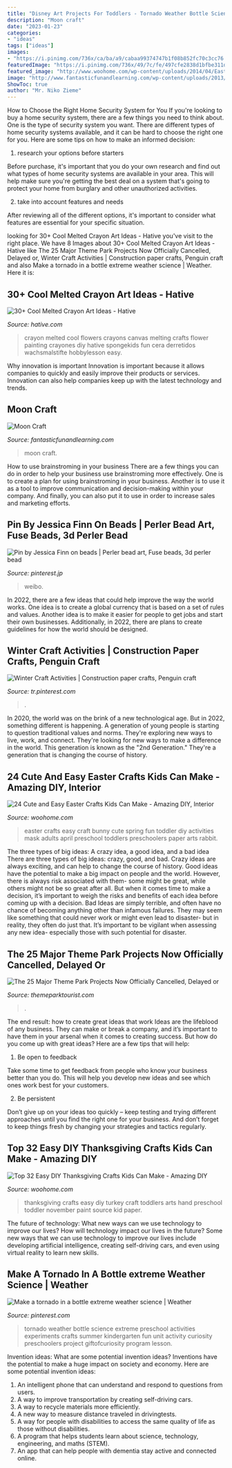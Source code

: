 ```yaml
---
title: "Disney Art Projects For Toddlers - Tornado Weather Bottle Science Extreme Preschool Activities Experiments Crafts Summer Kindergarten Fun Unit Activity Curiosity Preschoolers Project Giftofcuriosity Program Lesson"
description: "Moon craft"
date: "2023-01-23"
categories:
- "ideas"
tags: ["ideas"]
images:
- "https://i.pinimg.com/736x/ca/ba/a9/cabaa99374747b1f08b852fc70c3cc76.jpg"
featuredImage: "https://i.pinimg.com/736x/49/7c/fe/497cfe2838d1bfbe311d398073b1ee73--paper-hearts-penguin-craft.jpg"
featured_image: "http://www.woohome.com/wp-content/uploads/2014/04/Easter-Crafts-for-Kids-7.jpg"
image: "http://www.fantasticfunandlearning.com/wp-content/uploads/2013/01/Moon-Craft.jpg"
ShowToc: true
author: "Mr. Niko Zieme"
---
```



How to Choose the Right Home Security System for You
If you're looking to buy a home security system, there are a few things you need to think about. One is the type of security system you want. There are different types of home security systems available, and it can be hard to choose the right one for you. Here are some tips on how to make an informed decision: 
1. research your options before starters

Before purchase, it's important that you do your own research and find out what types of home security systems are available in your area. This will help make sure you're getting the best deal on a system that's going to protect your home from burglary and other unauthorized activities. 

2. take into account features and needs

After reviewing all of the different options, it's important to consider what features are essential for your specific situation.

	

		
looking for 30+ Cool Melted Crayon Art Ideas - Hative you've visit to the right place. We have 8 Images about 30+ Cool Melted Crayon Art Ideas - Hative like The 25 Major Theme Park Projects Now Officially Cancelled, Delayed or, Winter Craft Activities | Construction paper crafts, Penguin craft and also Make a tornado in a bottle extreme weather science | Weather. Here it is:
		
    
## 30+ Cool Melted Crayon Art Ideas - Hative

<img loading=lazy src="https://hative.com/wp-content/uploads/2014/04/melted-crayon-art/15-flowers.jpg" onerror="this.onerror=null;this.src='https://tse4.mm.bing.net/th?id=OIP.p_TA_XRZ23g6XZfcSJzzNwHaJ6&amp;pid=15.1';" alt="30+ Cool Melted Crayon Art Ideas - Hative">

_Source: hative.com_

>crayon melted cool flowers crayons canvas melting crafts flower painting crayones diy hative spongekids fun cera derretidos wachsmalstifte hobbylesson easy. 

	

Why innovation is important
Innovation is important because it allows companies to quickly and easily improve their products or services. Innovation can also help companies keep up with the latest technology and trends.

    
## Moon Craft

<img loading=lazy src="http://www.fantasticfunandlearning.com/wp-content/uploads/2013/01/Moon-Craft.jpg" onerror="this.onerror=null;this.src='https://tse1.mm.bing.net/th?id=OIP.ojST23pS-7LdR3dyrDdqswHaKQ&amp;pid=15.1';" alt="Moon Craft">

_Source: fantasticfunandlearning.com_

>moon craft. 

	

How to use brainstroming in your business
There are a few things you can do in order to help your business use brainstroming more effectively. One is to create a plan for using brainstroming in your business. Another is to use it as a tool to improve communication and decision-making within your company. And finally, you can also put it to use in order to increase sales and marketing efforts.

    
## Pin By Jessica Finn On Beads | Perler Bead Art, Fuse Beads, 3d Perler Bead

<img loading=lazy src="https://i.pinimg.com/736x/ca/ba/a9/cabaa99374747b1f08b852fc70c3cc76.jpg" onerror="this.onerror=null;this.src='https://tse3.mm.bing.net/th?id=OIP.8L5hhkQwoPmYT_7vYQO98wHaJ3&amp;pid=15.1';" alt="Pin by Jessica Finn on beads | Perler bead art, Fuse beads, 3d perler bead">

_Source: pinterest.jp_

>weibo. 

	

In 2022, there are a few ideas that could help improve the way the world works. One idea is to create a global currency that is based on a set of rules and values. Another idea is to make it easier for people to get jobs and start their own businesses. Additionally, in 2022, there are plans to create guidelines for how the world should be designed.

    
## Winter Craft Activities | Construction Paper Crafts, Penguin Craft

<img loading=lazy src="https://i.pinimg.com/736x/49/7c/fe/497cfe2838d1bfbe311d398073b1ee73--paper-hearts-penguin-craft.jpg" onerror="this.onerror=null;this.src='https://tse2.mm.bing.net/th?id=OIP.xo_oWeH6Ly79JufJn5HQYQHaKd&amp;pid=15.1';" alt="Winter Craft Activities | Construction paper crafts, Penguin craft">

_Source: tr.pinterest.com_

>. 

	

In 2020, the world was on the brink of a new technological age. But in 2022, something different is happening. A generation of young people is starting to question traditional values and norms. They're exploring new ways to live, work, and connect. They're looking for new ways to make a difference in the world. This generation is known as the "2nd Generation." They're a generation that is changing the course of history.

    
## 24 Cute And Easy Easter Crafts Kids Can Make - Amazing DIY, Interior

<img loading=lazy src="http://www.woohome.com/wp-content/uploads/2014/04/Easter-Crafts-for-Kids-7.jpg" onerror="this.onerror=null;this.src='https://tse1.mm.bing.net/th?id=OIP.kRY8IV7Ds53ND63zSPrWmgHaJ6&amp;pid=15.1';" alt="24 Cute and Easy Easter Crafts Kids Can Make - Amazing DIY, Interior">

_Source: woohome.com_

>easter crafts easy craft bunny cute spring fun toddler diy activities mask adults april preschool toddlers preschoolers paper arts rabbit. 

	

The three types of big ideas: A crazy idea, a good idea, and a bad idea
There are three types of big ideas: crazy, good, and bad. Crazy ideas are always exciting, and can help to change the course of history. Good ideas have the potential to make a big impact on people and the world. However, there is always risk associated with them- some might be great, while others might not be so great after all. But when it comes time to make a decision, it’s important to weigh the risks and benefits of each idea before coming up with a decision.
Bad Ideas are simply terrible, and often have no chance of becoming anything other than infamous failures. They may seem like something that could never work or might even lead to disaster- but in reality, they often do just that. It’s important to be vigilant when assessing any new idea- especially those with such potential for disaster.

    
## The 25 Major Theme Park Projects Now Officially Cancelled, Delayed Or

<img loading=lazy src="https://www.themeparktourist.com/files/news/play-pavilion_full_35974.jpg" onerror="this.onerror=null;this.src='https://tse1.mm.bing.net/th?id=OIP.hTQolTugVBM0rGKpSvU4kwHaD5&amp;pid=15.1';" alt="The 25 Major Theme Park Projects Now Officially Cancelled, Delayed or">

_Source: themeparktourist.com_

>. 

	

The end result: how to create great ideas that work
Ideas are the lifeblood of any business. They can make or break a company, and it’s important to have them in your arsenal when it comes to creating success. But how do you come up with great ideas? Here are a few tips that will help:
1. Be open to feedback

Take some time to get feedback from people who know your business better than you do. This will help you develop new ideas and see which ones work best for your customers.

2. Be persistent

Don’t give up on your ideas too quickly – keep testing and trying different approaches until you find the right one for your business. And don’t forget to keep things fresh by changing your strategies and tactics regularly.

    
## Top 32 Easy DIY Thanksgiving Crafts Kids Can Make - Amazing DIY

<img loading=lazy src="http://www.woohome.com/wp-content/uploads/2013/11/Thanksgiving-Crafts-Kids-Can-Make-24.jpg" onerror="this.onerror=null;this.src='https://tse4.mm.bing.net/th?id=OIP.ntf7QuoVKY6BwKUIvp3XMwHaJm&amp;pid=15.1';" alt="Top 32 Easy DIY Thanksgiving Crafts Kids Can Make - Amazing DIY">

_Source: woohome.com_

>thanksgiving crafts easy diy turkey craft toddlers arts hand preschool toddler november paint source kid paper. 

	

The future of technology: What new ways can we use technology to improve our lives?
How will technology impact our lives in the future? Some new ways that we can use technology to improve our lives include developing artificial intelligence, creating self-driving cars, and even using virtual reality to learn new skills.

    
## Make A Tornado In A Bottle extreme Weather Science | Weather

<img loading=lazy src="https://i.pinimg.com/736x/0c/cf/75/0ccf75ccafdcf3634be90d748745d3a8--science-crafts-fun-science.jpg" onerror="this.onerror=null;this.src='https://tse2.mm.bing.net/th?id=OIP.ym7i80vIdkfe-bXIwDYlSQHaMF&amp;pid=15.1';" alt="Make a tornado in a bottle extreme weather science | Weather">

_Source: pinterest.com_

>tornado weather bottle science extreme preschool activities experiments crafts summer kindergarten fun unit activity curiosity preschoolers project giftofcuriosity program lesson. 

	

Invention ideas: What are some potential invention ideas?
Inventions have the potential to make a huge impact on society and economy. Here are some potential invention ideas:
1. An intelligent phone that can understand and respond to questions from users. 
2. A way to improve transportation by creating self-driving cars. 
3. A way to recycle materials more efficiently. 
4. A new way to measure distance traveled in drivingtests. 
5. A way for people with disabilities to access the same quality of life as those without disabilities. 
6. A program that helps students learn about science, technology, engineering, and maths (STEM). 
7. An app that can help people with dementia stay active and connected online.


